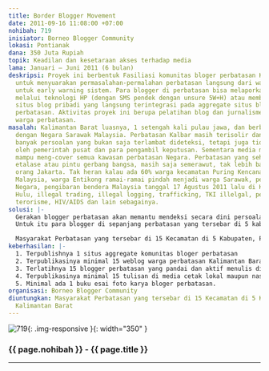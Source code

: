 ```yaml
---
title: Border Blogger Movement
date: 2011-09-16 11:08:00 +07:00
nohibah: 719
inisiator: Borneo Blogger Community
lokasi: Pontianak
dana: 350 Juta Rupiah
topik: Keadilan dan kesetaraan akses terhadap media
lama: Januari – Juni 2011 (6 bulan)
deskripsi: Proyek ini berbentuk Fasiliasi komunitas bloger perbatasan Kalimantan Barat,
  untuk menyuarakan permasalahan-permalahan perbatasan langsung dari warga, terutama
  untuk early warning sistem. Para blogger di perbatasan bisa melaporkan langsung
  melalui teknologi HP (dengan SMS pendek dengan unsure 5W+H) atau membulish-nya di
  situs blog pribadi yang langsung terintegrasi pada aggregate situs blog komunitas
  perbatasan. Aktivitas proyek ini berupa pelatihan blog dan jurnalisme warga bagi
  warga perbatasan.
masalah: Kalimantan Barat luasnya, 1 setengah kali pulau jawa, dan berbatasan langsung
  dengan Negara Sarawak Malaysia. Perbatasan Kalbar masih terisolir dan akibatnya
  banyak persoalan yang bukan saja terlambat dideteksi, tetapi juga tidak terpantau
  oleh pemerintah pusat dan para pengambil keputusan. Sementara media mainstream tidak
  mampu meng-cover semua kawasan perbatasan Negara. Perbatasan yang seharusnya menjadi
  etalase atau pintu gerbang bangsa, masih saja semerawut, tak lebih baik dari dapur
  orang Jakarta. Tak heran kalau ada 60% warga kecamatan Puring Kencana memiliki KTP
  Malaysia, warga Entikong ramai-ramai pindah menjadi warga Sarawak, pencaplokan batas
  Negara, pengibaran bendera Malaysia tanggal 17 Agustus 2011 lalu di Kecamatan Ketungau
  Hulu, illegal trading, illegal logging, trafficking, TKI illelgal, peredaran narkoba,
  terorisme, HIV/AIDS dan lain sebagainya.
solusi: |-
  Gerakan blogger perbatasan akan memantu mendeksi secara dini persoalan-persoalan di perbatasan, dengan aktif melaporkannya dengan teknologi yang sederhana yaitu HP dengan layanan SMS (dengan rumus 5W+H), MMS, video, fhoto dengan metode jurnalisme warga yang hasilnya bisa langsung dipublish di weblog mereka masing-masing yang juga terintegrasi ke situs aggregate weblog komunitas bloger perbatasan.
  Untuk itu para blogger di sepanjang perbatasan yang tersebar di 5 kabupaten Kalbar perlu di fasilitasi, ditingkatkan kapasitasnya dan dilatih, bagaimana memaksimalkan teknologi, terutama HP, untuk melaporkan berbagai peristiwa di perbatasan

  Masyarakat Perbatasan yang tersebar di 15 Kecamatan di 5 Kabupaten, Provinsi Kalimantan Barat
keberhasilan: |-
  1. Terpublishnya 1 situs aggregate komunitas bloger perbatasan
  2. Terpublikasinya minimal 15 weblog warga perbatasan Kalimantan Barat-Sarawak.
  3. Terlatihnya 15 blogger perbatasan yang pandai dan aktif menulis di weblog agregat komunitas bloger perbatasan.
  4. Terpublikasinya minimal 15 tulisan di media cetak lokal maupun nasional tentang perbatasan yang ditulis para blogger perbatasan
  5. Minimal ada 1 buku esai foto karya bloger perbatasan.
organisasi: Borneo Blogger Community
diuntungkan: Masyarakat Perbatasan yang tersebar di 15 Kecamatan di 5 Kabupaten, Provinsi
  Kalimantan Barat
---
```


![719](/static/img/hibahcmb/719.png){: .img-responsive }{: width="350" }

### {{ page.nohibah }} - {{ page.title }}

---

